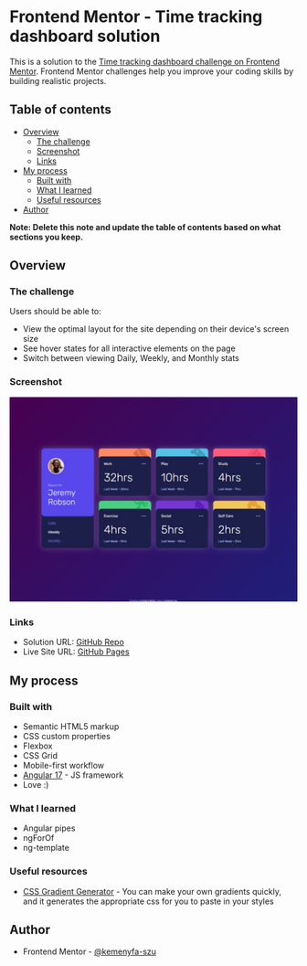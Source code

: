 # Frontend Mentor - Time tracking dashboard solution

This is a solution to the [Time tracking dashboard challenge on Frontend Mentor](https://www.frontendmentor.io/challenges/time-tracking-dashboard-UIQ7167Jw). Frontend Mentor challenges help you improve your coding skills by building realistic projects.

## Table of contents

- [Overview](#overview)
  - [The challenge](#the-challenge)
  - [Screenshot](#screenshot)
  - [Links](#links)
- [My process](#my-process)
  - [Built with](#built-with)
  - [What I learned](#what-i-learned)
  - [Useful resources](#useful-resources)
- [Author](#author)

**Note: Delete this note and update the table of contents based on what sections you keep.**

## Overview

### The challenge

Users should be able to:

- View the optimal layout for the site depending on their device's screen size
- See hover states for all interactive elements on the page
- Switch between viewing Daily, Weekly, and Monthly stats

### Screenshot

![Screenshot](./screenshot/screenshot.jpg)

### Links

- Solution URL: [GitHub Repo](https://github.com/kemenyfa-szu/frontendmentor-031-dashboard)
- Live Site URL: [GitHub Pages](https://kemenyfa-szu.github.io/frontendmentor-031-dashboard)

## My process

### Built with

- Semantic HTML5 markup
- CSS custom properties
- Flexbox
- CSS Grid
- Mobile-first workflow
- [Angular 17](https://angular.io/) - JS framework
- Love :)

### What I learned

- Angular pipes
- ngForOf
- ng-template

### Useful resources

- [CSS Gradient Generator](https://cssgradient.io/) - You can make your own gradients quickly, and it generates the appropriate css for you to paste in your styles

## Author

- Frontend Mentor - [@kemenyfa-szu](https://www.frontendmentor.io/profile/kemenyfa-szu)
